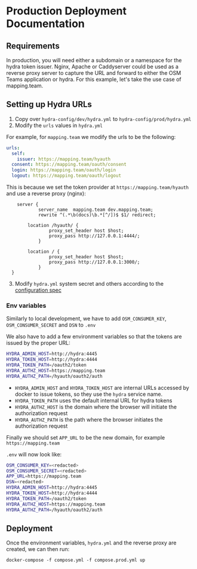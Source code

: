 # Production Deployment Documentation 

## Requirements
In production, you will need either a subdomain or a namespace for the hydra token issuer. Nginx, Apache or Caddyserver could be used as a reverse proxy server to capture the URL and forward to either the OSM Teams application or hydra. For this example, let's take the use case of mapping.team. 

## Setting up Hydra URLs
1. Copy over `hydra-config/dev/hydra.yml` to `hydra-config/prod/hydra.yml`
2. Modify the `urls` values in `hydra.yml` 

For example, for `mapping.team` we modify the urls to be the following:
```yaml
urls:
  self:
    issuer: https://mapping.team/hyauth
  consent: https://mapping.team/oauth/consent
  login: https://mapping.team/oauth/login
  logout: https://mapping.team/oauth/logout
```

This is because we set the token provider at `https://mapping.team/hyauth` and use a reverse proxy (nginx):
```nginx
	server {
       		server_name  mapping.team dev.mapping.team;
        	rewrite ^(.*\b(docs)\b.*[^/])$ $1/ redirect;

		location /hyauth/ {
          		proxy_set_header host $host;
          		proxy_pass http://127.0.0.1:4444/;
        	}

		location / {
          		proxy_set_header host $host;
          		proxy_pass http://127.0.0.1:3000/;
        	}
  }
```

3. Modify `hydra.yml` system secret and others according to the [configuration spec](https://www.ory.sh/hydra/docs/reference/configuration/)

### Env variables
Similarly to local development, we have to add `OSM_CONSUMER_KEY`, `OSM_CONSUMER_SECRET` and `DSN` to `.env`

We also have to add a few environment variables so that the tokens are issued by the proper URL:
```bash
HYDRA_ADMIN_HOST=http://hydra:4445
HYDRA_TOKEN_HOST=http://hydra:4444
HYDRA_TOKEN_PATH=/oauth2/token
HYDRA_AUTHZ_HOST=https://mapping.team
HYDRA_AUTHZ_PATH=/hyauth/oauth2/auth
```

- `HYDRA_ADMIN_HOST` and `HYDRA_TOKEN_HOST` are internal URLs accessed by docker to issue tokens, so they use the `hydra` service name.
- `HYDRA_TOKEN_PATH` uses the default internal URL for hydra tokens
- `HYDRA_AUTHZ_HOST` is the domain where the browser will initiate the authorization request
- `HYDRA_AUTHZ_PATH` is the path where the browser initiates the authorization request

Finally we should set `APP_URL` to be the new domain, for example `https://mapping.team`

`.env` will now look like:
```sh
OSM_CONSUMER_KEY=<redacted>
OSM_CONSUMER_SECRET=<redacted>
APP_URL=https://mapping.team
DSN=<redacted>
HYDRA_ADMIN_HOST=http://hydra:4445
HYDRA_TOKEN_HOST=http://hydra:4444
HYDRA_TOKEN_PATH=/oauth2/token
HYDRA_AUTHZ_HOST=https://mapping.team
HYDRA_AUTHZ_PATH=/hyauth/oauth2/auth
```

## Deployment
Once the environment variables, `hydra.yml` and the reverse proxy are created, we can then run:

```docker
docker-compose -f compose.yml -f compose.prod.yml up
```